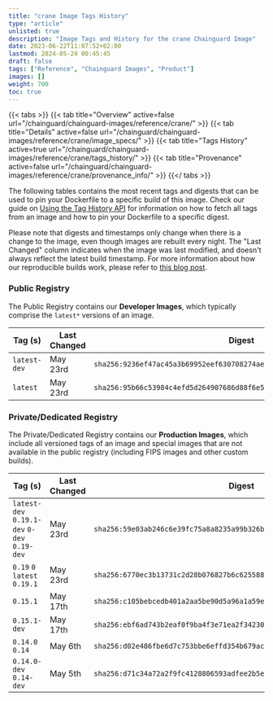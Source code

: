 ```yaml
---
title: "crane Image Tags History"
type: "article"
unlisted: true
description: "Image Tags and History for the crane Chainguard Image"
date: 2023-06-22T11:07:52+02:00
lastmod: 2024-05-24 00:45:45
draft: false
tags: ["Reference", "Chainguard Images", "Product"]
images: []
weight: 700
toc: true
---
```


{{< tabs >}}
{{< tab title="Overview" active=false url="/chainguard/chainguard-images/reference/crane/" >}}
{{< tab title="Details" active=false url="/chainguard/chainguard-images/reference/crane/image_specs/" >}}
{{< tab title="Tags History" active=true url="/chainguard/chainguard-images/reference/crane/tags_history/" >}}
{{< tab title="Provenance" active=false url="/chainguard/chainguard-images/reference/crane/provenance_info/" >}}
{{</ tabs >}}

The following tables contains the most recent tags and digests that can be used to pin your Dockerfile to a specific build of this image. Check our guide on [Using the Tag History API](/chainguard/chainguard-images/using-the-tag-history-api/) for information on how to fetch all tags from an image and how to pin your Dockerfile to a specific digest.

Please note that digests and timestamps only change when there is a change to the image, even though images are rebuilt every night. The "Last Changed" column indicates when the image was last modified, and doesn't always reflect the latest build timestamp. For more information about how our reproducible builds work, please refer to [this blog post](https://www.chainguard.dev/unchained/reproducing-chainguards-reproducible-image-builds).

### Public Registry
The Public Registry contains our **Developer Images**, which typically comprise the `latest*` versions of an image.

| Tag (s)       | Last Changed | Digest                                                                    |
|---------------|--------------|---------------------------------------------------------------------------|
|  `latest-dev` | May 23rd     | `sha256:9236ef47ac45a3b69952eef630708274aea6c47d64818eb3945c3b7fd912a436` |
|  `latest`     | May 23rd     | `sha256:95b66c53984c4efd5d264907686d88f6e5eb72e701ebe25a999d819c4d83d10d` |


### Private/Dedicated Registry
The Private/Dedicated Registry contains our **Production Images**, which include all versioned tags of an image and special images that are not available in the public registry (including FIPS images and other custom builds).

| Tag (s)                                       | Last Changed | Digest                                                                    |
|-----------------------------------------------|--------------|---------------------------------------------------------------------------|
|  `latest-dev` `0.19.1-dev` `0-dev` `0.19-dev` | May 23rd     | `sha256:59e03ab246c6e39fc75a8a8235a99b326b00f36176471e644db47a9d2e3ae4b4` |
|  `0.19` `0` `latest` `0.19.1`                 | May 23rd     | `sha256:6770ec3b13731c2d28b076827b6c625588236fe356a27a19c6f253904be81d9f` |
|  `0.15.1`                                     | May 17th     | `sha256:c105bebcedb401a2aa5be90d5a96a1a59ee6442aa86b2ef833ce5e7da84b2679` |
|  `0.15.1-dev`                                 | May 17th     | `sha256:ebf6ad743b2eaf0f9ba4f3e71ea2f342307a860f137eb54616b1d77441c210bc` |
|  `0.14.0` `0.14`                              | May 6th      | `sha256:d02e486fbe6d7c753bbe6effd354b679accea3ed87096fad4448c76562b0b5a2` |
|  `0.14.0-dev` `0.14-dev`                      | May 5th      | `sha256:d71c34a72a2f9fc4128806593adfee2b5e090fca5b2ddf68f4cd04dab7085427` |

